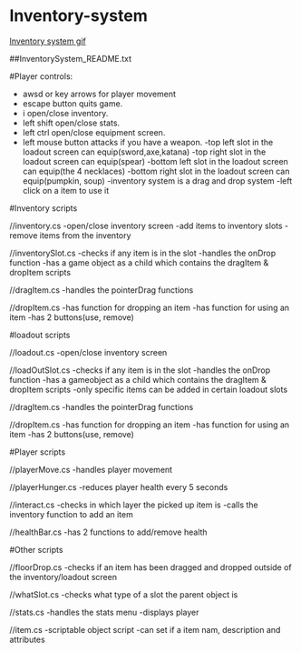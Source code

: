 # Inventory-system

[Inventory system gif](https://user-images.githubusercontent.com/105884435/184649534-75b88c1f-189b-4600-b9d1-21c3a03a36ca.gif)

##InventorySystem_README.txt

#Player controls:
- awsd or key arrows for player movement
- escape button quits game.
- i open/close inventory.
- left shift open/close stats.
- left ctrl open/close equipment screen.
- left mouse button attacks if you have a weapon.
-top left slot in the loadout screen can equip(sword,axe,katana)
-top right slot in the loadout screen can equip(spear)
-bottom left slot in the loadout screen can equip(the 4 necklaces)
-bottom right slot in the loadout screen can equip(pumpkin, soup)
-inventory system is a drag and drop system
-left click on a item to use it

#Inventory scripts

//inventory.cs
-open/close inventory screen
-add items to inventory slots
-remove items from the inventory

//inventorySlot.cs
-checks if any item is in the slot
-handles the onDrop function
-has a game object as a child which contains the dragItem & dropItem scripts

//dragItem.cs
-handles the pointerDrag functions

//dropItem.cs
-has function for dropping an item
-has function for using an item
-has 2 buttons(use, remove)


#loadout scripts

//loadout.cs
-open/close inventory screen

//loadOutSlot.cs
-checks if any item is in the slot
-handles the onDrop function
-has a gameobject as a child which contains the dragItem & dropItem scripts
-only specific items can be added in certain loadout slots

//dragItem.cs
-handles the pointerDrag functions

//dropItem.cs
-has function for dropping an item
-has function for using an item
-has 2 buttons(use, remove)

#Player scripts

//playerMove.cs
-handles player movement

//playerHunger.cs
-reduces player health every 5 seconds

//interact.cs
-checks in which layer the picked up item is
-calls the inventory function to add an item

//healthBar.cs
-has 2 functions to add/remove health

#Other scripts

//floorDrop.cs
-checks if an item has been dragged and dropped outside of the inventory/loadout screen

//whatSlot.cs
-checks what type of a slot the parent object is

//stats.cs
-handles the stats menu
-displays player 

//item.cs
-scriptable object script
-can set if a item nam, description and attributes
